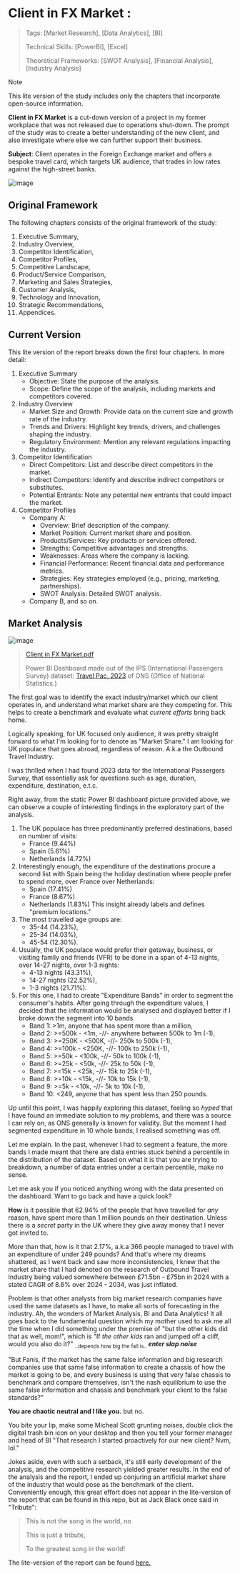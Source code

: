 # Client in FX Market :
> Tags: [Market Research], [Data Analytics], [BI]
>
> Technical Skills: [PowerBI], [Excel]
>
> Theoretical Frameworks: [SWOT Analysis], [Financial Analysis], [Industry Analysis]

> [!Note]
This lite version of the study includes only the chapters that incorporate open-source information.

**Client in FX Market** is a cut-down version of a project in my former workplace that was not released due to operations shut-down. The prompt of the study was to create a better understanding of the new client, and also investigate where else we can further support their business. 

**Subject**: Client operates in the Foreign Exchange market and offers a bespoke travel card, which targets UK audience, that trades in low rates against the high-street banks.




![image](https://github.com/user-attachments/assets/5b9c3e14-ad0d-4b26-b2c3-57ce97f289bf)


## Original Framework

The following chapters consists of the original framework of the study: 
1. Executive Summary,
2. Industry Overview,
3. Competitor Identification,
4. Competitor Profiles,
5. Competitive Landscape,
6. Product/Service Comparison,
7. Marketing and Sales Strategies,
8. Customer Analysis,
9. Technology and Innovation,
10. Strategic Recommendations,
11. Appendices.

## Current Version
This lite version of the report breaks down the first four chapters. In more detail:
1. Executive Summary
	- Objective: State the purpose of the analysis.
	- Scope: Define the scope of the analysis, including markets and competitors covered.
2. Industry Overview
	- Market Size and Growth: Provide data on the current size and growth rate of the industry.
	- Trends and Drivers: Highlight key trends, drivers, and challenges shaping the industry.
	- Regulatory Environment: Mention any relevant regulations impacting the industry.
3. Competitor Identification
	- Direct Competitors: List and describe direct competitors in the market.
	- Indirect Competitors: Identify and describe indirect competitors or substitutes.
	- Potential Entrants: Note any potential new entrants that could impact the market.
4. Competitor Profiles
	- Company A:
		- Overview: Brief description of the company.
		- Market Position: Current market share and position.
		- Products/Services: Key products or services offered.
		- Strengths: Competitive advantages and strengths.
		- Weaknesses: Areas where the company is lacking.
		- Financial Performance: Recent financial data and performance metrics.
		- Strategies: Key strategies employed (e.g., pricing, marketing, partnerships).
		- SWOT Analysis: Detailed SWOT analysis.
	- Company B, and so on.


## Market Analysis


![image](https://github.com/user-attachments/assets/24225573-8cb6-4495-aa5f-7270a069c6d4)
> [Client in FX Market.pdf](https://github.com/user-attachments/files/16713539/Client.in.FX.Market.pdf)
>
> Power BI Dashboard made out of the IPS (International Passengers Survey) dataset: [Travel Pac, 2023](https://www.ons.gov.uk/peoplepopulationandcommunity/leisureandtourism/datasets/travelpac) of ONS (Office of National Statistics.)

The first goal was to identify the exact industry/market which our client operates in, and understand what market share are they competing for. 
This helps to create a benchmark and evaluate what *current efforts* bring back home.

Logically speaking, for UK focused only audience, it was pretty straight forward to what I'm looking for to denote as "Market Share." I am looking for UK populace that goes abroad, regardless of reason. A.k.a the Outbound Travel Industry.

I was thrilled when I had found 2023 data for the International Passergers Survey, that essentially ask for questions such as age, duration, expenditure, destination, e.t.c.

Right away, from the static Power BI dashboard picture provided above, we can observe a couple of interesting findings in the exploratory part of the analysis. 
1. The UK populace has three predominantly preferred destinations, based on number of visits:
	- France (9.44%)
	- Spain (5.61%)
	- Netherlands (4.72%)
2. Interestingly enough, the expenditure of the destinations procure a second list with Spain being the holiday destination where people prefer to spend more, over France over Netherlands:
	- Spain (17.41%)
	- France (8.67%)
	- Netherlands (1.83%)
This insight already labels and defines "premium locations."
3. The most travelled age groups are:
	- 35-44 (14.23%),
	- 25-34 (14.03%),
	- 45-54 (12.30%).
4. Usually, the UK populace would prefer their getaway, business, or visiting family and friends (VFR) to be done in a span of 4-13 nights, over 14-27 nights, over 1-3 nights:
   	- 4-13 nights (43.31%),
   	- 14-27 nights (22.52%),
   	- 1-3 nights (21.71%). 
4. For this one, I had to create "Expenditure Bands" in order to segment the consumer's habits. After going through the expenditure values, I decided that the information would be analysed and displayed better if I broke down the segment into 10 bands.
	- Band 1: >1m, anyone that has spent more than a million,
	- Band 2: >=500k - <1m, -//- anywhere between 500k to 1m (-1),
	- Band 3: >=250K - <500K, -//- 250k to 500k (-1),
	- Band 4: >=100k - <250K, -//- 100k to 250k (-1),
	- Band 5: >=50k - <100k, -//- 50k to 100k (-1),
	- Band 6: >=25k - <50k, -//- 25k to 50k (-1),
	- Band 7: >=15k - <25k, -//- 15k to 25k (-1),
	- Band 8: >=10k - <15k, -//- 10k to 15k (-1),
	- Band 9: >=5k - <10k, -//- 5k to 10k (-1),
	- Band 10: <249, anyone that has spent less than 250 pounds.

Up until this point, I was happily exploring this dataset, feeling so *hyped* that I have found an immediate solution to my problems, and there was a source I can rely on, as ONS generally is known for validity. But the moment I had segmented expenditure in 10 whole bands, I realised something was off.

Let me explain. In the past, whenever I had to segment a feature, the more bands I made meant that there are data entries stuck behind a percentile in the distribution of the dataset. Based on what it is that you are trying to breakdown, a number of data entries under a certain percentile, make no sense.

Let me ask you if you noticed anything wrong with the data presented on the dashboard. Want to go back and have a quick look?

**How** is it possible that 62.94% of the people that have travelled for *any* reason, have spent more than 1 million pounds on their destination. Unless there is a *secret* party in the UK where they give away money that I never got invited to.

More than that, how is it that 2.17%, a.k.a 366 people managed to travel with an expenditure of under 249 pounds? And that's where my dreams shattered, as I went back and saw more inconsistencies, I knew that the market share that I had denoted on the research of Outbound Travel Industry being valued somewhere between £71.5bn - £75bn in 2024 with a stated CAGR of 8.6% over 2024 - 2034, was just inflated.

Problem is that other analysts from big market research companies have used the same datasets as I have, to make all sorts of forecasting in the industry. Ah, the wonders of Market Analysis, BI and Data Analytics! It all goes back to the fundamental question which my mother used to ask me all the time when I did something under the premise of "but the other kids did that as well, mom!", which is "If *the other kids* ran and jumped off a cliff, would you also do it?" <sub> ..depends how big the fall is.. </sub> ***enter slap noise***

"But Fanis, if the market has the same false information and big research companies use that same false information to create a chassis of how the market is going to be, and every business is using that very false chassis to benchmark and compare themselves, isn't the nash equilibrium to use the same false information and chassis and benchmark your client to the false standards?"

**You are chaotic neutral and I like you.** but no.

You bite your lip, make some Micheal Scott grunting noises, double click the digital trash bin icon on your desktop and then you tell your former manager and head of BI "That research I started proactively for our new client? Nvm, lol."

Jokes aside, even with such a setback, it's still early development of the analysis, and the competitive research yielded greater results. In the end of the analysis and the report, I ended up conjuring an artificial market share of the industry that would pose as the benchmark of the client. Conveniently enough, this great effort does not appear in the lite-version of the report that can be found in this repo, but as Jack Black once said in "Tribute":

>This is not the song in the world, no
>
>This is just a tribute,
>
>To the greatest song in the world!

The lite-version of the report can be found [here.](https://github.com/FanisGl/Client-in-FX-market/blob/main/Report/Competitive%20Analysis%20-%20FX%20market.pdf)
